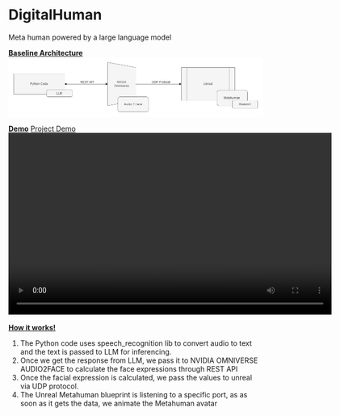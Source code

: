 # DigitalHuman
Meta human powered by a large language model

<b><u>Baseline Architecture</u></b>
<img align="center" src="https://github.com/deepakpillai/DigitalHuman/blob/main/DifitalHuman.jpg" />

<b><u>Demo</u></b>
[Project Demo](https://github.com/deepakpillai/DigitalHuman/blob/main/video.mp4)
<video width="640" height="360" controls>
  <source src="https://github.com/deepakpillai/DigitalHuman/blob/main/video.mp4" type="video/mp4">
  <img align="center" src="https://github.com/deepakpillai/DigitalHuman/blob/main/screenshot.png" />
  
</video>

<b><u>How it works!</u></b><br/>
1. The Python code uses speech_recognition lib to convert audio to text and the text is passed to LLM for inferencing. <br/>
2. Once we get the response from LLM, we pass it to NVIDIA OMNIVERSE AUDIO2FACE to calculate the face expressions through REST API <br/>
3. Once the facial expression is calculated, we pass the values to unreal via UDP protocol. <br/>
4. The Unreal Metahuman blueprint is listening to a specific port, as as soon as it gets the data, we animate the Metahuman avatar <br/>
